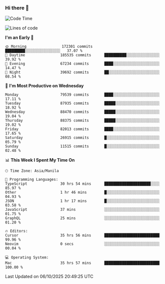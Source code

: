 ### Hi there 👋

<!--START_SECTION:waka-->
![Code Time](http://img.shields.io/badge/Code%20Time-6%2C349%20hrs%2059%20mins-blue)

![Lines of code](https://img.shields.io/badge/From%20Hello%20World%20I%27ve%20Written-152.2%20million%20lines%20of%20code-blue)

**I'm an Early 🐤** 

```text
🌞 Morning                172301 commits      █████████░░░░░░░░░░░░░░░░   37.07 % 
🌆 Daytime                185535 commits      ██████████░░░░░░░░░░░░░░░   39.92 % 
🌃 Evening                67234 commits       ████░░░░░░░░░░░░░░░░░░░░░   14.47 % 
🌙 Night                  39692 commits       ██░░░░░░░░░░░░░░░░░░░░░░░   08.54 % 
```
📅 **I'm Most Productive on Wednesday** 

```text
Monday                   79539 commits       ████░░░░░░░░░░░░░░░░░░░░░   17.11 % 
Tuesday                  87935 commits       █████░░░░░░░░░░░░░░░░░░░░   18.92 % 
Wednesday                88470 commits       █████░░░░░░░░░░░░░░░░░░░░   19.04 % 
Thursday                 88375 commits       █████░░░░░░░░░░░░░░░░░░░░   19.02 % 
Friday                   82013 commits       ████░░░░░░░░░░░░░░░░░░░░░   17.65 % 
Saturday                 26915 commits       █░░░░░░░░░░░░░░░░░░░░░░░░   05.79 % 
Sunday                   11515 commits       █░░░░░░░░░░░░░░░░░░░░░░░░   02.48 % 
```


📊 **This Week I Spent My Time On** 

```text
🕑︎ Time Zone: Asia/Manila

💬 Programming Languages: 
TypeScript               30 hrs 54 mins      █████████████████████░░░░   85.97 % 
Other                    1 hr 46 mins        █░░░░░░░░░░░░░░░░░░░░░░░░   04.93 % 
JSON                     1 hr 17 mins        █░░░░░░░░░░░░░░░░░░░░░░░░   03.58 % 
JavaScript               37 mins             ░░░░░░░░░░░░░░░░░░░░░░░░░   01.75 % 
GraphQL                  25 mins             ░░░░░░░░░░░░░░░░░░░░░░░░░   01.20 % 

🔥 Editors: 
Cursor                   35 hrs 56 mins      █████████████████████████   99.96 % 
Neovim                   0 secs              ░░░░░░░░░░░░░░░░░░░░░░░░░   00.04 % 

💻 Operating System: 
Mac                      35 hrs 57 mins      █████████████████████████   100.00 % 
```


 Last Updated on 06/10/2025 20:49:25 UTC
<!--END_SECTION:waka-->


<!--
**rad182/rad182** is a ✨ _special_ ✨ repository because its `README.md` (this file) appears on your GitHub profile.

Here are some ideas to get you started:

- 🔭 I’m currently working on ...
- 🌱 I’m currently learning ...
- 👯 I’m looking to collaborate on ...
- 🤔 I’m looking for help with ...
- 💬 Ask me about ...
- 📫 How to reach me: ...
- 😄 Pronouns: ...
- ⚡ Fun fact: ...
-->
